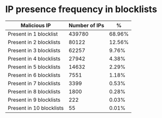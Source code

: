 # IP presence frequency in blocklists
| Malicious IP | Number of IPs | % |
|----|----|----|
| Present in 1 blocklist | 439780 | 68.96% |
| Present in 2 blocklists | 80122 | 12.56% |
| Present in 3 blocklists | 62257 | 9.76% |
| Present in 4 blocklists | 27942 | 4.38% |
| Present in 5 blocklists | 14632 | 2.29% |
| Present in 6 blocklists | 7551 | 1.18% |
| Present in 7 blocklists | 3399 | 0.53% |
| Present in 8 blocklists | 1800 | 0.28% |
| Present in 9 blocklists | 222 | 0.03% |
| Present in 10 blocklists | 55 | 0.01% |
